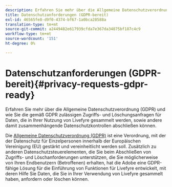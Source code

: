 ```yaml
---
description: Erfahren Sie mehr über die Allgemeine Datenschutzverordnung (GDPR) und wie Sie die gemäß GDPR zulässigen Zugriffs- und Löschungsanfragen für Daten, die in Ihrer Nutzung von Livefyre gesammelt werden, sowie andere damit zusammenhängende Datenschutzkontrollen abschließen können.
title: Datenschutzanforderungen (GDPR-bereit)
exl-id: 46565fe8-d9f0-4374-bf67-1a0bca28588a
translation-type: tm+mt
source-git-commit: a2449482e617939cfda7e367da34875bf187c4c9
workflow-type: tm+mt
source-wordcount: '151'
ht-degree: 0%

---
```


# Datenschutzanforderungen (GDPR-bereit){#privacy-requests-gdpr-ready}

Erfahren Sie mehr über die Allgemeine Datenschutzverordnung (GDPR) und wie Sie die gemäß GDPR zulässigen Zugriffs- und Löschungsanfragen für Daten, die in Ihrer Nutzung von Livefyre gesammelt werden, sowie andere damit zusammenhängende Datenschutzkontrollen abschließen können.

Die [Allgemeine Datenschutzverordnung (GDPR)](https://adobe.io/apis/cloudplatform/gdpr.html) ist eine Verordnung, mit der der Datenschutz für Einzelpersonen innerhalb der Europäischen Vereinigung (EU) gestärkt und vereinheitlicht werden soll. Zusätzlich zu anderen Datenschutzsteuerelementen, die Sie beim Abschließen von Zugriffs- und Löschanforderungen unterstützen, die Sie möglicherweise von Ihren Endbenutzern (Betroffenen) erhalten, hat die Adobe eine GDPR-fähige Lösung für die Einführung von Funktionen für Livefyre entwickelt, mit deren Hilfe Sie Daten, die Sie in Ihrer Verwendung von Livefyre gesammelt haben, anfordern oder löschen können.
